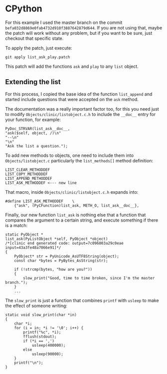 # CPython

For this example I used the master branch
on the commit `befa032d8869e0fab4732d910f3887642879d644`.
If you are not using that, maybe the patch will work without any problem,
but if you want to be sure, just checkout that specific state.

To apply the patch, just execute:

```
git apply list_ask_play.patch
```

This patch will add the functions `ask` and `play` to any `list` object.

## Extending the list

For this process, I copied the base idea of the function `list_append`
and started include questions that were accepted on the `ask` method.

The documentation was a really important factor too,
for this you need just to modify `Objects/clinic/listobject.c.h`
to include the `__doc__` entry for your function, for example:

```
PyDoc_STRVAR(list_ask__doc__,
"ask($self, object, /)\n"
"--\n"
"\n"
"Ask the list a question.");
```

To add new methods to objects, one need to include them into `Objects/listobject.c`
particularly the `list_methods[]` method definition:

```
LIST_CLEAR_METHODDEF
LIST_COPY_METHODDEF
LIST_APPEND_METHODDEF
LIST_ASK_METHODDEF <--- new line
```

That macro, inside `Objects/clinic/listobject.c.h` expands into:

```
#define LIST_ASK_METHODDEF    \
    {"ask", (PyCFunction)list_ask, METH_O, list_ask__doc__},
```

Finally,
our new function `list_ask` is nothing else that a function that compares
the argument to a certain string, and execute something if there is a match:

```
static PyObject *
list_ask(PyListObject *self, PyObject *object)
/*[clinic end generated code: output=7c096003a29c0eae input=43a3fe48a7066e91]*/
{
    PyObject* str = PyUnicode_AsUTF8String(object);
    const char *bytes = PyBytes_AsString(str);

    if (!strcmp(bytes, "how are you?"))
    {
        slow_print("Good, time to time broken, since I'm the master branch.");
    }
    ...
```

The `slow_print` is just a function that combines `printf` with `usleep`
to make the effect of someone writing:

```
static void slow_print(char *in)
{
    char *i;
    for (i = in; *i != '\0'; i++) {
        printf("%c", *i);
        fflush(stdout);
        if (*i == ',')
            usleep(400000);
        else
            usleep(90000);
    }
    printf("\n");
}
```
